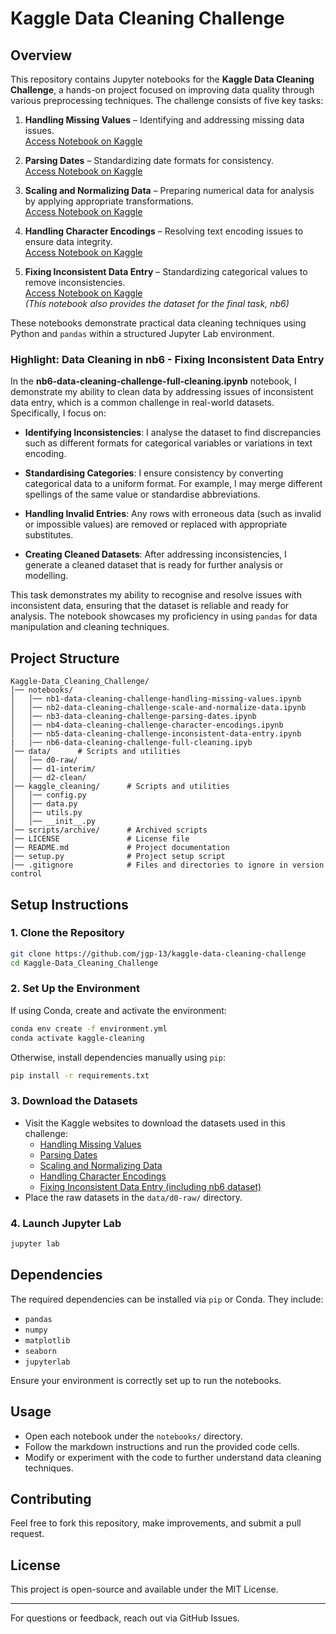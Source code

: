 # Kaggle Data Cleaning Challenge

## Overview
This repository contains Jupyter notebooks for the **Kaggle Data Cleaning Challenge**, a hands-on project focused on improving data quality through various preprocessing techniques. The challenge consists of five key tasks:

1. **Handling Missing Values** – Identifying and addressing missing data issues.  
   [Access Notebook on Kaggle](https://www.kaggle.com/code/rtatman/data-cleaning-challenge-handling-missing-values)
   
2. **Parsing Dates** – Standardizing date formats for consistency.  
   [Access Notebook on Kaggle](https://www.kaggle.com/code/rtatman/data-cleaning-challenge-parsing-dates)
   
3. **Scaling and Normalizing Data** – Preparing numerical data for analysis by applying appropriate transformations.  
   [Access Notebook on Kaggle](https://www.kaggle.com/code/rtatman/data-cleaning-challenge-scale-and-normalize-data)
   
4. **Handling Character Encodings** – Resolving text encoding issues to ensure data integrity.  
   [Access Notebook on Kaggle](https://www.kaggle.com/code/rtatman/data-cleaning-challenge-character-encodings)
   
5. **Fixing Inconsistent Data Entry** – Standardizing categorical values to remove inconsistencies.  
   [Access Notebook on Kaggle](https://www.kaggle.com/code/rtatman/data-cleaning-challenge-inconsistent-data-entry)  
   *(This notebook also provides the dataset for the final task, nb6)*

These notebooks demonstrate practical data cleaning techniques using Python and `pandas` within a structured Jupyter Lab environment.

### Highlight: Data Cleaning in nb6 - Fixing Inconsistent Data Entry

In the **nb6-data-cleaning-challenge-full-cleaning.ipynb** notebook, I demonstrate my ability to clean data by addressing issues of inconsistent data entry, which is a common challenge in real-world datasets. Specifically, I focus on:

- **Identifying Inconsistencies**: I analyse the dataset to find discrepancies such as different formats for categorical variables or variations in text encoding.
  
- **Standardising Categories**: I ensure consistency by converting categorical data to a uniform format. For example, I may merge different spellings of the same value or standardise abbreviations.

- **Handling Invalid Entries**: Any rows with erroneous data (such as invalid or impossible values) are removed or replaced with appropriate substitutes.

- **Creating Cleaned Datasets**: After addressing inconsistencies, I generate a cleaned dataset that is ready for further analysis or modelling.

This task demonstrates my ability to recognise and resolve issues with inconsistent data, ensuring that the dataset is reliable and ready for analysis. The notebook showcases my proficiency in using `pandas` for data manipulation and cleaning techniques.

## Project Structure
```
Kaggle-Data_Cleaning_Challenge/
│── notebooks/
│   │── nb1-data-cleaning-challenge-handling-missing-values.ipynb
│   │── nb2-data-cleaning-challenge-scale-and-normalize-data.ipynb
│   │── nb3-data-cleaning-challenge-parsing-dates.ipynb
│   │── nb4-data-cleaning-challenge-character-encodings.ipynb
│   │── nb5-data-cleaning-challenge-inconsistent-data-entry.ipynb
|   |── nb6-data-cleaning-challenge-full-cleaning.ipyb
│── data/      # Scripts and utilities
│   │── d0-raw/
│   │── d1-interim/
│   │── d2-clean/
│── kaggle_cleaning/      # Scripts and utilities
│   │── config.py
│   │── data.py
│   │── utils.py
│   │── __init__.py
│── scripts/archive/      # Archived scripts
│── LICENSE               # License file
│── README.md             # Project documentation
│── setup.py              # Project setup script
│── .gitignore            # Files and directories to ignore in version control
```

## Setup Instructions
### 1. Clone the Repository
```bash
git clone https://github.com/jgp-13/kaggle-data-cleaning-challenge
cd Kaggle-Data_Cleaning_Challenge
```

### 2. Set Up the Environment
If using Conda, create and activate the environment:
```bash
conda env create -f environment.yml
conda activate kaggle-cleaning
```
Otherwise, install dependencies manually using `pip`:
```bash
pip install -r requirements.txt
```

### 3. Download the Datasets
- Visit the Kaggle websites to download the datasets used in this challenge:
  - [Handling Missing Values](https://www.kaggle.com/code/rtatman/data-cleaning-challenge-handling-missing-values)
  - [Parsing Dates](https://www.kaggle.com/code/rtatman/data-cleaning-challenge-parsing-dates)
  - [Scaling and Normalizing Data](https://www.kaggle.com/code/rtatman/data-cleaning-challenge-scale-and-normalize-data)
  - [Handling Character Encodings](https://www.kaggle.com/code/rtatman/data-cleaning-challenge-character-encodings)
  - [Fixing Inconsistent Data Entry (including nb6 dataset)](https://www.kaggle.com/code/rtatman/data-cleaning-challenge-inconsistent-data-entry)
- Place the raw datasets in the `data/d0-raw/` directory.


### 4. Launch Jupyter Lab
```bash
jupyter lab
```

## Dependencies
The required dependencies can be installed via `pip` or Conda. They include:
- `pandas`
- `numpy`
- `matplotlib`
- `seaborn`
- `jupyterlab`

Ensure your environment is correctly set up to run the notebooks.

## Usage
- Open each notebook under the `notebooks/` directory.
- Follow the markdown instructions and run the provided code cells.
- Modify or experiment with the code to further understand data cleaning techniques.

## Contributing
Feel free to fork this repository, make improvements, and submit a pull request.

## License
This project is open-source and available under the MIT License.

---

For questions or feedback, reach out via GitHub Issues.